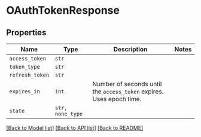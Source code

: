 # OAuthTokenResponse



## Properties
Name | Type | Description | Notes
------------ | ------------- | ------------- | -------------
| `access_token` | ```str``` |    |  |
| `token_type` | ```str``` |    |  |
| `refresh_token` | ```str``` |    |  |
| `expires_in` | ```int``` |  Number of seconds until the `access_token` expires. Uses epoch time.  |  |
| `state` | ```str, none_type``` |    |  |

[[Back to Model list]](../README.md#documentation-for-models) [[Back to API list]](../README.md#documentation-for-api-endpoints) [[Back to README]](../README.md)


